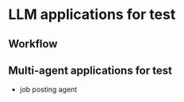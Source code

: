 # LLM applications for test

## Workflow


## Multi-agent applications for test

- job posting agent
